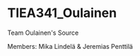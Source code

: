 TIEA341_Oulainen
================

Team Oulainen's Source

Members: Mika Lindelä & Jeremias Penttilä
